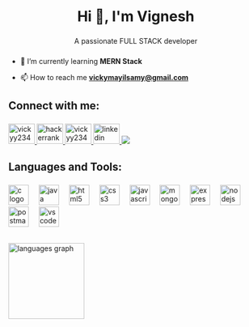 <h1 align="center">Hi 👋, I'm Vignesh</h1>

###

<p align="center">A passionate FULL STACK developer</p>

###


- 🌱 I’m currently learning **MERN Stack**

- 📫 How to reach me **vickymayilsamy@gmail.com**

###

<h2 align="left">Connect with me:</h2>

###

<div align="left">
    <a href="https://www.leetcode.com/vickyy234" target="_blank">
    <img src="https://raw.githubusercontent.com/rahuldkjain/github-profile-readme-generator/master/src/images/icons/Social/leet-code.svg" alt="vickyy234" height="40" width="52"/>
    </a>
  <a href="https://www.hackerrank.com/vickymayilsamy" target="_blank">
    <img src="https://raw.githubusercontent.com/maurodesouza/profile-readme-generator/master/src/assets/icons/social/hackerrank/default.svg" width="52" height="40" alt="hackerrank logo"  />
  </a>
  <a href="https://www.codechef.com/users/vickyy234" target="blank">
  <img src="https://cdn.jsdelivr.net/npm/simple-icons@3.1.0/icons/codechef.svg" alt="vickyy234" height="40" width="52" />
  </a>
  <a href="https://linkedin.com/in/vickyy234" target="_blank">
    <img src="https://raw.githubusercontent.com/maurodesouza/profile-readme-generator/master/src/assets/icons/social/linkedin/default.svg" width="52" height="40" alt="linkedin logo"  />
  </a>
  <a>
      <img src="https://www.frontendmentor.io/_next/image?url=%2Fstatic%2Fimages%2Flogo-mobile.svg&w=32&q=75" />
  </a>
</div>

###

<h2 align="left">Languages and Tools:</h2>

###

<div align="left">
  <img src="https://cdn.jsdelivr.net/gh/devicons/devicon/icons/c/c-original.svg" height="40" alt="c logo"  />
  <img width="12" />
  <img src="https://cdn.jsdelivr.net/gh/devicons/devicon/icons/java/java-original.svg" height="40" alt="java logo"  />
  <img width="12" />
  <img src="https://cdn.jsdelivr.net/gh/devicons/devicon/icons/html5/html5-original.svg" height="40" alt="html5 logo"  />
  <img width="12" />
  <img src="https://cdn.jsdelivr.net/gh/devicons/devicon/icons/css3/css3-original.svg" height="40" alt="css3 logo"  />
  <img width="12" />
  <img src="https://cdn.jsdelivr.net/gh/devicons/devicon/icons/javascript/javascript-original.svg" height="40" alt="javascript logo"  />
  <img width="12" />
  <img src="https://cdn.jsdelivr.net/gh/devicons/devicon/icons/mongodb/mongodb-original.svg" height="40" alt="mongodb logo"  />
  <img width="12" />
  <img src="https://cdn.jsdelivr.net/gh/devicons/devicon/icons/express/express-original.svg" height="40" alt="express logo"  />
  <img width="12" />
  <img src="https://cdn.jsdelivr.net/gh/devicons/devicon/icons/nodejs/nodejs-plain-wordmark.svg" height="40" alt="nodejs logo"  />
  <img width="12" />
  <img src="https://skillicons.dev/icons?i=postman" height="40" alt="postman logo"  />
  <img width="12" />
  <img src="https://cdn.jsdelivr.net/gh/devicons/devicon/icons/vscode/vscode-original.svg" height="40" alt="vscode logo"  />
  <img width="12" />

  ### 
  <h2></h2>
<div align="left">
  <img src="https://github-readme-stats.vercel.app/api/top-langs?username=vickyy234&locale=en&hide_title=false&layout=compact&card_width=320&langs_count=5&theme=default&hide_border=true&order=2" height="150" alt="languages graph"  />
</div>

